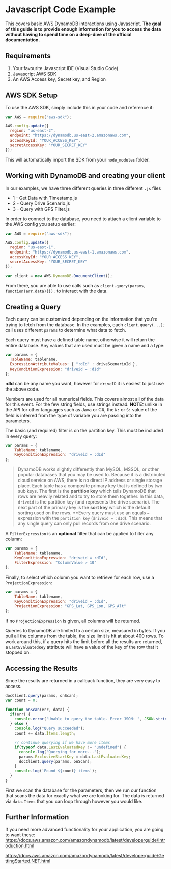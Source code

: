 # Javascript Code Example
This covers basic AWS DynamoDB interactions using Javascript. **The goal of this guide is to provide enough information for you
to access the data without having to spend time on a deep-dive of the official documentation.**

## Requirements 
1. Your favourite Javascript IDE (Visual Studio Code)
2. Javascript AWS SDK
3. An AWS Access key, Secret key, and Region

## AWS SDK Setup
To use the AWS SDK, simply include this in your code and reference it:
```javascript
var AWS = require("aws-sdk");

AWS.config.update({
  region: "us-east-2",
  endpoint: "https://dynamodb.us-east-2.amazonaws.com",
  accessKeyId: "YOUR_ACCESS_KEY",
  secretAccessKey: "YOUR_SECRET_KEY"
});
```

This will automatically import the SDK from your `node_modules` folder.

## Working with DynamoDB and creating your client
In our examples, we have three different queries in three different `.js` files
* 1 - Get Data with Timestamp.js
* 2 - Query Drive Scenario.js
* 3 - Query with GPS Filter.js

In order to connect to the database, you need to attach a client variable to the AWS config you setup earlier:
```javascript
var AWS = require("aws-sdk");

AWS.config.update({
  region: "us-east-1",
  endpoint: "https://dynamodb.us-east-1.amazonaws.com",
  accessKeyId: "YOUR_ACCESS_KEY",
  secretAccessKey: "YOUR_SECRET_KEY"
});

var client = new AWS.DynamoDB.DocumentClient();
```
From there, you are able to use calls such as `client.query(params, function(err,data){});` to interact with the data.

## Creating a Query
Each query can be customized depending on the information that you're trying to fetch from the database. In the examples, each `client.query(...);` call uses different `params` to determine what data to fetch.

Each query must have a defined table name, otherwise it will return the entire database. Any values that are used must be given a name and a type:
```javascript
var params = {
  TableName: tablename,
  ExpressionAttributeValues: { ":dId" : driveScenarioId },
  KeyConditionExpression: "driveid = :dId"
};
```

**:dId** can be any name you want, however for `driveID` it is easiest to just use the above code.

Numbers are used for all numerical fields. This covers almost all of the data for this event. For the few string fields, use strings instead. **NOTE:** unlike in the API for other languages such as Java or C#, the `N:` or `S:` value of the field is inferred from the type of variable you are passing into the parameters.

The basic (and required) filter is on the partition key. This must be included in every query:
```javascript
var params = {
    TableName: tablename,
    KeyConditionExpression: "driveid = :dId"
};
```

> DynamoDB works slightly differently than MySQL, MSSQL, or other popular databases that you may be used to. Because it
is a distributed cloud service on AWS, there is no direct IP address or single storage place. Each table has a composite
primary key that is defined by two sub keys. The first is the **partition key** which tells DynamoDB that rows are heavily
related and to try to store them together. In this data, `driveid` is the partition key (and represents the drive scenario).
The next part of the primary key is the **sort key** which is the default sorting used on the rows. **Every query must
use an equals `=` expression with the `partition key` (`driveid = :dId`). This means that any single query can only pull
records from one drive scenario.

A `FilterExpression` is an **optional** filter that can be applied to filter any column:
```javascript
var params = {
    TableName: tablename,
    KeyConditionExpression: "driveid = :dId",
    FilterExpression: "ColumnValue > 10"
};
```

Finally, to select which column you want to retrieve for each row, use a `ProjectionExpression`:
```javascript
var params = {
    TableName: tablename,
    KeyConditionExpression: "driveid = :dId",
    ProjectionExpression: "GPS_Lat, GPS_Lon, GPS_Alt"
};
```
If no `ProjectionExpression` is given, all columns will be returned.

Queries to DynamoDB are limited to a certain size, measured in bytes. If you pull all the columns from the table, the size limit is hit at about 400 rows. To work around this, if a query hits the limit before all the results are returned, a `LastEvaluatedKey` attribute will have a value of the key of the row that it stopped on.

## Accessing the Results
Since the results are returned in a callback function, they are very easy to access.
```javascript
docClient.query(params, onScan);
var count = 0;

function onScan(err, data) {
  if(err) {
    console.error("Unable to query the table. Error JSON: ", JSON.stringify(err, null, 2));
  } else {
    console.log("Query succeeded");
    count += data.Items.length;

    // continue querying if we have more items
    if(typeof data.LastEvaluatedKey != "undefined") {
      console.log("Querying for more...");
      params.ExclusiveStartKey = data.LastEvaluatedKey;
      docClient.query(params, onScan);
    }
    console.log(`Found ${count} items`);
  }
}
```
First we scan the database for the parameters, then we run our function that scans the data for exactly what we are looking for. The data is returned via `data.Items` that you can loop through however you would like.

## Further Information
If you need more advanced functionality for your application, you are going to want these:
https://docs.aws.amazon.com/amazondynamodb/latest/developerguide/Introduction.html

https://docs.aws.amazon.com/amazondynamodb/latest/developerguide/GettingStarted.NET.html